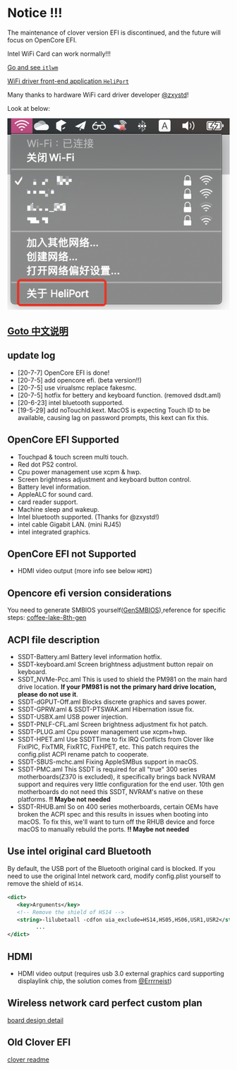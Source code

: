 # Notice !!!

The maintenance of clover version EFI is discontinued, and the future will focus on OpenCore EFI.

Intel WiFi Card can work normally!!!

[Go and see `itlwm`](https://github.com/OpenIntelWireless/itlwm)

[WiFi driver front-end application `HeliPort`](https://github.com/OpenIntelWireless/HeliPort)

Many thanks to hardware WiFi card driver developer [@zxystd](https://github.com/zxystd)!

Look at below:

![](./screenshot/HeliPort.png)

## [Goto 中文说明](./readme-zh.md)

## update log

- [20-7-7] OpenCore EFI is done!
- [20-7-5] add opencore efi. (beta version!!)
- [20-7-5] use virualsmc replace fakesmc.
- [20-7-5] hotfix for bettery and keyboard function. (removed dsdt.aml)
- [20-6-23] intel bluetooth supported.
- [19-5-29] add noTouchId.kext. MacOS is expecting Touch ID to be available, causing lag on password prompts, this kext can fix this.

## OpenCore EFI Supported

- Touchpad & touch screen multi touch.
- Red dot PS2 control.
- Cpu power management use xcpm & hwp.
- Screen brightness adjustment and keyboard button control.
- Battery level information.
- AppleALC for sound card.
- card reader support.
- Machine sleep and wakeup.
- Intel bluetooth supported. (Thanks for @zxystd!)
- intel cable Gigabit LAN. (mini RJ45)
- intel integrated graphics.

## OpenCore EFI not Supported

- HDMI video output (more info see below `HDMI`)

## Opencore efi version considerations

You need to generate SMBIOS yourself([GenSMBIOS](https://github.com/corpnewt/GenSMBIOS)),reference for specific steps: [coffee-lake-8th-gen](https://khronokernel.github.io/Opencore-Vanilla-Laptop-Guide/config.plist/coffee-lake-8th-gen.html#Platforminfo)

## ACPI file description

- SSDT-Battery.aml  Battery level information hotfix.
- SSDT-keyboard.aml Screen brightness adjustment button repair on keyboard.
- SSDT_NVMe-Pcc.aml This is used to shield the PM981 on the main hard drive location. **If your PM981 is not the primary hard drive location, please do not use it**.
- SSDT-dGPUT-Off.aml Blocks discrete graphics and saves power.
- SSDT-GPRW.aml & SSDT-PTSWAK.aml Hibernation issue fix.
- SSDT-USBX.aml USB power injection.
- SSDT-PNLF-CFL.aml Screen brightness adjustment fix hot patch. 
- SSDT-PLUG.aml Cpu power management use xcpm+hwp.
- SSDT-HPET.aml Use SSDTTime to fix IRQ Conflicts from Clover like FixIPIC, FixTMR, FixRTC, FixHPET, etc. This patch requires the config.plist ACPI rename patch to cooperate.
- SSDT-SBUS-mchc.aml Fixing AppleSMBus support in macOS. 
- SSDT-PMC.aml This SSDT is required for all "true" 300 series motherboards(Z370 is excluded), it specifically brings back NVRAM support and requires very little configuration for the end user. 10th gen motherboards do not need this SSDT, NVRAM's native on these platforms.  **!! Maybe not needed**
- SSDT-RHUB.aml So on 400 series motherboards, certain OEMs have broken the ACPI spec and this results in issues when booting into macOS. To fix this, we'll want to turn off the RHUB device and force macOS to manually rebuild the ports. **!! Maybe not needed**


## Use intel original card Bluetooth

By default, the USB port of the Bluetooth original card is blocked. If you need to use the original Intel network card, modify config.plist yourself to remove the shield of `HS14`.

```xml
<dict>
   <key>Arguments</key>
   <!-- Remove the shield of HS14 -->
   <string>-lilubetaall -cdfon uia_exclude=HS14,HS05,HS06,USR1,USR2</string>
         ...
</dict>
```

## HDMI

- HDMI video output (requires usb 3.0 external graphics card supporting displaylink chip, the solution comes from [@Errrneist](https://github.com/Errrneist/Hackintosh-Thinkpad-X1-Extreme))

## Wireless network card perfect custom plan

[board design detail](https://github.com/zysuper/Thinkpad-X1-extreme-EFI/blob/master/doc/Wi-Fi%20bluethooth.md)

## Old Clover EFI

[clover readme](./clover.md)


